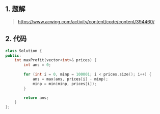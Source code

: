 ## 1. 题解
> https://www.acwing.com/activity/content/code/content/394460/

## 2. 代码
```c++
class Solution {
public:
    int maxProfit(vector<int>& prices) {
        int ans = 0;
        
        for (int i = 0, minp = 100001; i < prices.size(); i++) {
            ans = max(ans, prices[i] - minp);
            minp = min(minp, prices[i]);
        }

        return ans;
    }
};
```